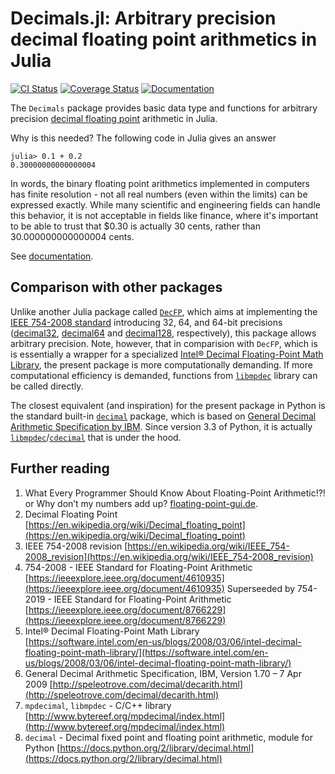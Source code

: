 # Decimals.jl: Arbitrary precision decimal floating point arithmetics in Julia

[![CI Status](https://github.com/JuliaMath/Decimals.jl/workflows/CI/badge.svg)]( https://github.com/JuliaMath/Decimals.jl/actions?query=workflows/CI)
[![Coverage Status](https://codecov.io/github/JuliaMath/Decimals.jl/branch/master/graph/badge.svg)](https://codecov.io/github/JuliaMath/Decimals.jl)
[![Documentation](https://img.shields.io/badge/docs-master-blue.svg)](XXXXXXX)

The `Decimals` package provides basic data type and functions for arbitrary precision [decimal floating point](https://en.wikipedia.org/wiki/Decimal_floating_point) arithmetic in Julia.

Why is this needed?  The following code in Julia gives an answer

    julia> 0.1 + 0.2
    0.30000000000000004

In words, the binary floating point arithmetics implemented in computers has finite resolution - not all real numbers (even within the limits) can be expressed exactly. While many scientific and engineering fields can handle this behavior, it is not acceptable in fields like finance, where it's important to be able to trust that $0.30 is actually 30 cents, rather than 30.000000000000004 cents.

See [documentation](XXXXXXX).


## Comparison with other packages

Unlike another Julia package called [`DecFP`](https://github.com/JuliaMath/DecFP.jl), which aims at implementing the [IEEE 754-2008 standard](https://en.wikipedia.org/wiki/IEEE_754-2008_revision) introducing 32, 64, and 64-bit precisions ([decimal32](https://en.wikipedia.org/wiki/Decimal32_floating-point_format), [decimal64](https://en.wikipedia.org/wiki/Decimal64_floating-point_format) and [decimal128](https://en.wikipedia.org/wiki/Decimal128_floating-point_format), respectively), this package allows arbitrary precision. Note, however, that in comparision with `DecFP`, which is is essentially a wrapper for a specialized [Intel® Decimal Floating-Point Math Library](https://software.intel.com/en-us/articles/intel-decimal-floating-point-math-library), the present package is more computationally demanding. If more computational efficiency is demanded, functions from [`libmpdec`](http://www.bytereef.org/mpdecimal/index.html) library can be called directly.

The closest equivalent (and inspiration) for the present package in Python is the standard built-in [`decimal`](https://docs.python.org/3.7/library/decimal.html) package, which is based on [General Decimal Arithmetic Specification by IBM](http://speleotrove.com/decimal/decarith.html). Since version 3.3 of Python, it is actually [`libmpdec`](http://www.bytereef.org/mpdecimal/index.html)/[`cdecimal`](https://www.bytereef.org/mpdecimal/doc/cdecimal/index.html) that is under the hood.


## Further reading

1. What Every Programmer Should Know About Floating-Point Arithmetic!?!
or Why don’t my numbers add up? [floating-point-gui.de](http://floating-point-gui.de/).
2. Decimal Floating Point [https://en.wikipedia.org/wiki/Decimal_floating_point](https://en.wikipedia.org/wiki/Decimal_floating_point)
3. IEEE 754-2008 revision [https://en.wikipedia.org/wiki/IEEE_754-2008_revision](https://en.wikipedia.org/wiki/IEEE_754-2008_revision)
4. 754-2008 - IEEE Standard for Floating-Point Arithmetic [https://ieeexplore.ieee.org/document/4610935](https://ieeexplore.ieee.org/document/4610935) Superseeded by 754-2019 - IEEE Standard for Floating-Point Arithmetic [https://ieeexplore.ieee.org/document/8766229](https://ieeexplore.ieee.org/document/8766229)
5. Intel® Decimal Floating-Point Math Library [https://software.intel.com/en-us/blogs/2008/03/06/intel-decimal-floating-point-math-library/](https://software.intel.com/en-us/blogs/2008/03/06/intel-decimal-floating-point-math-library/)
6. General Decimal Arithmetic Specification, IBM, Version 1.70 – 7 Apr 2009 [http://speleotrove.com/decimal/decarith.html](http://speleotrove.com/decimal/decarith.html)
7. `mpdecimal`, `libmpdec` - C/C++ library [http://www.bytereef.org/mpdecimal/index.html](http://www.bytereef.org/mpdecimal/index.html)
8. `decimal` - Decimal fixed point and floating point arithmetic, module for Python [https://docs.python.org/2/library/decimal.html](https://docs.python.org/2/library/decimal.html)
